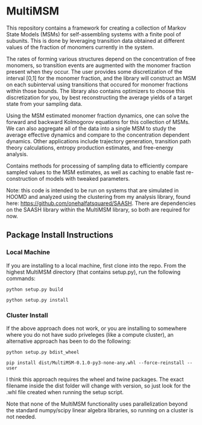 # MultiMSM

This repository contains a framework for creating a collection of Markov State Models (MSMs) for self-assembling systems with a finite pool of subunits. This is done by leveraging transition data obtained at different values of the fraction of monomers currently in the system.  

The rates of forming various structures depend on the concentration of free monomers, so transition events are augmented with the monomer fraction present when they occur. The user provides some discretization of the interval [0,1] for the monomer fraction, and the library will construct an MSM on each subinterval using transitions that occured for monomer fractions within those bounds. The library also contains optimizers to choose this discretization for you, by best reconstructing the average yields of a target state from your sampling data. 

Using the MSM estimated monomer fraction dynamics, one can solve the forward and backward Kolmogorov equations for this collection of MSMs. We can also aggregate all of the data into a single MSM to study the average effective dynamics and compare to the concentration dependent dynamics. Other applications include trajectory generation, transition path theory calculations, entropy production estimates, and free-energy analysis. 

Contains methods for processing of sampling data to efficiently compare sampled values to the MSM estimates, as well as caching to enable fast re-construction of models with tweaked parameters. 

Note: this code is intended to be run on systems that are simulated in HOOMD and analyzed using the clustering from my analysis library, found here: https://github.com/onehalfatsquared/SAASH. There are dependencies on the SAASH library within the MultiMSM library, so both are required for now. 

## Package Install Instructions
### Local Machine

If you are installing to a local machine, first clone into the repo. From the highest MultiMSM directory (that contains setup.py), run the following commands:


`python setup.py build`

`python setup.py install`




### Cluster Install

If the above approach does not work, or you are installing to somewhere where you do not have sudo priveleges (like a compute cluster), an alternative approach has been to do the following:

`python setup.py bdist_wheel`

`pip install dist/MultiMSM-0.1.0-py3-none-any.whl --force-reinstall --user`

I think this approach requires the wheel and twine packages. The exact filename inside the dist folder will change with version, so just look for the .whl file created when running the setup script. 

Note that none of the MultiMSM functionality uses parallelization beyond the standard numpy/scipy linear algebra libraries, so running on a cluster is not needed. 
